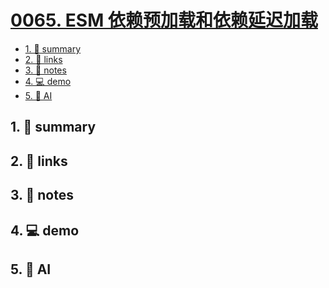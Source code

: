 # [0065. ESM 依赖预加载和依赖延迟加载](https://github.com/Tdahuyou/javascript/tree/main/0065.%20ESM%20%E4%BE%9D%E8%B5%96%E9%A2%84%E5%8A%A0%E8%BD%BD%E5%92%8C%E4%BE%9D%E8%B5%96%E5%BB%B6%E8%BF%9F%E5%8A%A0%E8%BD%BD)


<!-- region:toc -->
- [1. 📝 summary](#1--summary-41)
- [2. 🔗 links](#2--links-41)
- [3. 📒 notes](#3--notes-41)
- [4. 💻 demo](#4--demo-41)
- [5. 🤖 AI](#5--ai-41)
<!-- endregion:toc -->

## 1. 📝 summary

## 2. 🔗 links
## 3. 📒 notes
## 4. 💻 demo
## 5. 🤖 AI

